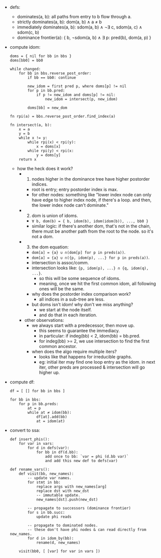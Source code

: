 
- defs:
    - dominates(a, b): all paths from entry to b flow through a.
    - strictly dominates(a, b): dom(a, b) ∧ a ≠ b
    - immediately dominates(a, b): sdom(a, b) ∧ ¬∃ c, sdom(a, c) ∧ sdom(c, b)
    - dominance frontier(a): { b, ¬sdom(a, b) ∧ ∃ p: pred(b), dom(a, p) }


- compute idom:
    ```
    doms = { nil for bb in bbs }
    doms[bb0] = bb0

    while changed:
        for bb in bbs.reverse_post_order:
            if bb == bb0: continue

            new_idom = first pred p, where doms[p] != nil
            for p in bb.pred:
                if p != new_idom and doms[p] != nil:
                    new_idom = intersect(p, new_idom)

            doms[bb] = new_dom

    fn rpi(a) = bbs.reverse_post_order.find_index(a)

    fn intersect(a, b):
        x = a
        y = b
        while x != y:
            while rpi(x) < rpi(y):
                x = doms[x]
            while rpi(y) < rpi(x:
                y = doms[y]
        return x
    ```
    - how the heck does it work?
        - 1) nodes higher in the dominance tree have higher postorder indices.
            - root is entry; entry postorder index is max.
            - for other nodes: something like "lower index node can only have edge to higher index node, if there's a loop. and then, the lower index node can't dominate."
        - 2) dom is union of idoms.
            - `∀ b, dom(b) = { b, idom(b), idom(idom(b)), ..., bb0 }`
            - similar logic: if there's another dom, that's not in the chain, there must be another path from the root to the node. so it's not a dom.
        - 3) the dom equation:
            - `dom[a] = {a} ∪ ∩(dom[p] for p in preds(a))`.
            - `dom[a] = {a} ∪ ∩({p, idom(p), ...} for p in preds(a))`.
            - intersection is assoc/comm.
            - intersection looks like: `{p, idom(p), ...} ∩ {q, idom(q), ...}`.
                - so this will be some sequence of idoms.
                - meaning, once we hit the first common idom, all following ones will be the same.
            - why does the postorder index comparison work?
                - all indices in a sub-tree are less.
            - but doms isn't idom! why don't we miss anything?
                - we start at the node itself.
                - and do that in each iteration.
        - other observations:
            - we always start with a predecessor, then move up.
                - this seems to guarantee the immediacy.
                - in particular: if indeg(bb) < 2, idom(bb) = bb.pred.
                - for indeg(bb) >= 2, we use intersection to find the first common ancestor.
            - when does the algo require multiple iters?
                - looks like that happens for irreducible graphs.
                - eg: initial iter may find one loop entry as the idom. in next iter, other preds are processed & intersection will go higher up.


- compute df:
    ```
    df = [ [] for bb in bbs ]

    for bb in bbs:
        for p in bb.preds:
            at = p
            while at ≠ idom(bb):
                df[at].add(bb)
                at = idom(at)
    ```

- convert to ssa:
    ```
    def insert_phis():
        for var in vars:
            for d in defs(var):
                for bb in df(d.bb):
                    add once to bb: `var = phi (d.bb var)`
                    and add this new def to defs(var)

    def rename_vars():
        def visit(bb, new_names):
            -- update var names.
            for stmt in bb:
                replace args with new_names[arg]
                replace dst with new_dst
                -- immutable update.
                new_names[dst].push(new_dst)
            
            -- propagate to successors (dominance frontier)
            for s in bb.succ:
                update phi reads

            -- propagate to dominated nodes.
            -- these don't have phi nodes & can read directly from new_names.
            for d in idom_by(bb):
                rename(d, new_names)

        visit(bb0, [ [var] for var in vars ])
    ```
